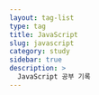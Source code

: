 ```yaml
---
layout: tag-list
type: tag
title: JavaScript
slug: javascript
category: study
sidebar: true
description: >
  JavaScript 공부 기록
---
```

